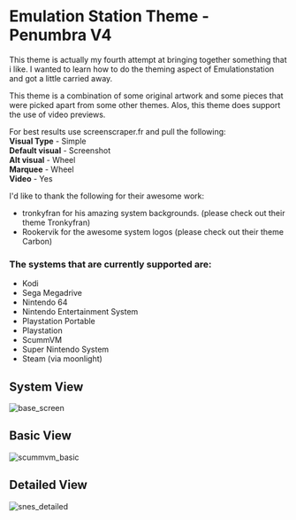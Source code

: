 # Emulation Station Theme - Penumbra V4
This theme is actually my fourth attempt at bringing together something that i like. I wanted to learn how to do the theming aspect of Emulationstation and got a little carried away.

This theme is a combination of some original artwork and some pieces that were picked apart from some other themes. Alos, this theme does support the use of video previews.

For best results use screenscraper.fr and pull the following:<br/>
**Visual Type** - Simple<br/>
**Default visual** - Screenshot<br/>
**Alt visual** - Wheel<br/>
**Marquee** - Wheel<br/>
**Video** - Yes<br/>

I'd like to thank the following for their awesome work:

- tronkyfran for his amazing system backgrounds. (please check out their theme Tronkyfran)
- Rookervik for the awesome system logos (please check out their theme Carbon)

### The systems that are currently supported are:
* Kodi
* Sega Megadrive
* Nintendo 64
* Nintendo Entertainment System
* Playstation Portable
* Playstation
* ScummVM
* Super Nintendo System
* Steam (via moonlight)

## System View
![base_screen](https://user-images.githubusercontent.com/29842607/29150615-69447f80-7d41-11e7-87ec-e75ecb38f400.png)

## Basic View
![scummvm_basic](https://user-images.githubusercontent.com/29842607/29054612-bf88fa82-7bbc-11e7-8567-be1b0e049ae9.png)

## Detailed View
![snes_detailed](https://user-images.githubusercontent.com/29842607/29054627-cebf637e-7bbc-11e7-98ab-86ad7a9a9c96.png)
